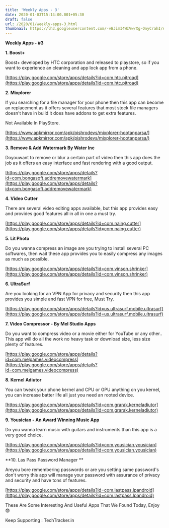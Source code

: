 ```yaml
---
title: 'Weekly Apps - 3'
date: 2020-01-03T15:14:00.001+05:30
draft: false
url: /2020/01/weekly-apps-3.html
thumbnail: https://lh3.googleusercontent.com/-vBJimI4WIVw/Xg-OnyCrahI/AAAAAAAAAdc/E1KgJx-axXAqatXp-Yjnq6fdNK3jTMMRACLcBGAsYHQ/s1600/1578077846697333-0.png
--- 
```


**Weekly Apps - #3**

  

**1\. Boost+**

Boost+ developed by HTC corporation and released to playstore, so if you want to experience an cleaning and app lock app from a phone.  

  

[https://play.google.com/store/apps/details?id=com.htc.pitroad](https://play.google.com/store/apps/details?id=com.htc.pitroad)  

  

**2\. Mixplorer**

If you searching for a file manager for your phone then this app can become an replacement as it offers several features that most stock file managers doesn't have in build it does have addons to get extra features.

  

Not Available In PlayStore. 

  

[https://www.apkmirror.com/apk/pishrodevs/mixplorer-hootanparsa/](https://www.apkmirror.com/apk/pishrodevs/mixplorer-hootanparsa/)  

  

**3\. Remove & Add Watermark By Water Inc**

Doyouwant to remove or blur a certain part of video then this app does the job as it offers an easy interface and fast rendering with a good output.

  

[https://play.google.com/store/apps/details?id=com.bongasoft.addremovewatermark](https://play.google.com/store/apps/details?id=com.bongasoft.addremovewatermark)  

  

**4\. Video Cutter**

There are several video editing apps available, but this app provides easy and provides good features all in all in one a must try.

  

[https://play.google.com/store/apps/details?id=com.naing.cutter](https://play.google.com/store/apps/details?id=com.naing.cutter)  

  

**5\. Lit Photo**

Do you wanna compress an image are you trying to install several PC softwares, then wait these app provides you to easily compress any images as much as possible.

  

[https://play.google.com/store/apps/details?id=com.vinson.shrinker](https://play.google.com/store/apps/details?id=com.vinson.shrinker)  

  

**6\. UltraSurf**

Are you looking for an VPN App for privacy and security then this app provides you simple and fast VPN for free, Must Try.

  

[https://play.google.com/store/apps/details?id=us.ultrasurf.mobile.ultrasurf](https://play.google.com/store/apps/details?id=us.ultrasurf.mobile.ultrasurf)  

  

**7\. Video Compressor - By Mel Studio Apps**

Do you want to compress video or a movie either for YouTube or any other.. This app will do all the work no heavy task or download size, less size plenty of features.

  

[https://play.google.com/store/apps/details?id=com.melgames.videocompress](https://play.google.com/store/apps/details?id=com.melgames.videocompress)  

  

**8\. Kernel Adiutor** 

  

You can tweak your phone kernel and CPU or GPU anything on you kernel, you can increase batter life all just you need an rooted device.

  

[https://play.google.com/store/apps/details?id=com.grarak.kerneladiutor](https://play.google.com/store/apps/details?id=com.grarak.kerneladiutor)  

  

**9\. Yousician - An Award Winning Music App**

Do you wanna learn music with guitars and instruments than this app is a very good choice.

  

[https://play.google.com/store/apps/details?id=com.yousician.yousician](https://play.google.com/store/apps/details?id=com.yousician.yousician)  

  

**10\. Las Pass Password Manager **

Areyou bore remembering passwords or are you setting same password's don't worry this app will manage your password with assurance of privacy and security and have tons of features.

  

[https://play.google.com/store/apps/details?id=com.lastpass.lpandroid](https://play.google.com/store/apps/details?id=com.lastpass.lpandroid)  

  

These Are Some Interesting And Useful Apps That We Found Today, Enjoy 😎  

  

Keep Supporting : TechTracker.in